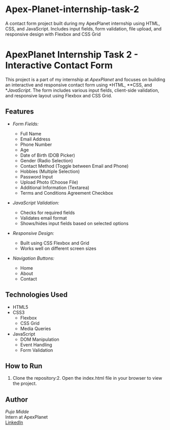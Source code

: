 # Apex-Planet-internship-task-2
A contact form project built during my ApexPlanet internship using HTML, CSS, and JavaScript. Includes input fields, form validation, file upload, and responsive design with Flexbox and CSS Grid
# ApexPlanet Internship Task 2 - Interactive Contact Form

This project is a part of my internship at *ApexPlanet* and focuses on building an interactive and responsive contact form using *HTML, **CSS, and **JavaScript*. The form includes various input fields, client-side validation, and responsive layout using Flexbox and CSS Grid.

## Features

- *Form Fields:*
  - Full Name
  - Email Address
  - Phone Number
  - Age
  - Date of Birth (DOB Picker)
  - Gender (Radio Selection)
  - Contact Method (Toggle between Email and Phone)
  - Hobbies (Multiple Selection)
  - Password Input
  - Upload Photo (Choose File)
  - Additional Information (Textarea)
  - Terms and Conditions Agreement Checkbox

- *JavaScript Validation:*
  - Checks for required fields
  - Validates email format
  - Shows/hides input fields based on selected options

- *Responsive Design:*
  - Built using CSS Flexbox and Grid
  - Works well on different screen sizes

- *Navigation Buttons:*
  - Home
  - About
  - Contact

## Technologies Used

- HTML5
- CSS3
  - Flexbox
  - CSS Grid
  - Media Queries
- JavaScript
  - DOM Manipulation
  - Event Handling
  - Form Validation

## How to Run

1. Clone the repository:2. Open the index.html file in your browser to view the project.

## Author

*Puja Midde*  
Intern at ApexPlanet  
[LinkedIn](https://www.linkedin.com/in/puja-midde-3b6659291)
